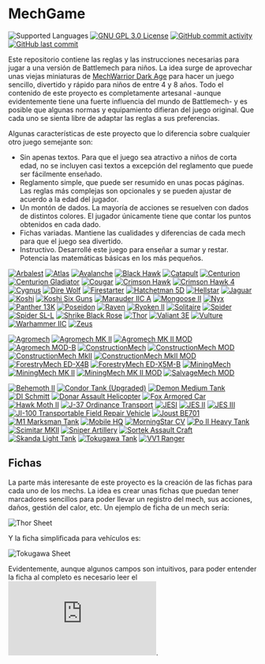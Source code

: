 # MechGame
![Supported Languages](https://img.shields.io/badge/Supported-%F0%9F%87%AA%F0%9F%87%B8languages-blue.svg)
[![GNU GPL 3.0 License](https://img.shields.io/badge/license-GNU_GPL_3.0-brightgreen.svg)](https://github.com/softwaremagico/MechGame/blob/main/LICENSE)
[![GitHub commit activity](https://img.shields.io/github/commit-activity/y/softwaremagico/MechGame)](https://github.com/softwaremagico/MechGame)
[![GitHub last commit](https://img.shields.io/github/last-commit/softwaremagico/MechGame)](https://github.com/softwaremagico/MechGame)

Este repositorio contiene las reglas y las instrucciones necesarias para jugar a una versión de Battlemech para niños. La idea surge de aprovechar unas viejas miniaturas de [MechWarrior Dark Age](https://en.wikipedia.org/wiki/MechWarrior:_Dark_Age) para hacer un juego sencillo, divertido y rápido para niños de entre 4 y 8 años. Todo el contenido de este proyecto es completamente artesanal -aunque evidentemente tiene una fuerte influencia del mundo de Battlemech- y es posible que algunas normas y equipamiento difieran del juego original. Que cada uno se sienta libre de adaptar las reglas a sus preferencias. 

Algunas características de este proyecto que lo diferencia sobre cualquier otro juego semejante son:

- Sin apenas textos. Para que el juego sea atractivo a niños de corta edad, no se incluyen casi textos a excepción del reglamento que puede ser fácilmente enseñado. 
- Reglamento simple, que puede ser resumido en unas pocas páginas. Las reglas más complejas son opcionales y se pueden ajustar de acuerdo a la edad del jugador. 
- Un montón de dados. La mayoría de acciones se resuelven con dados de distintos colores. El jugador únicamente tiene que contar los puntos obtenidos en cada dado. 
- Fichas variadas. Mantiene las cualidades y diferencias de cada mech para que el juego sea divertido. 
- Instructivo. Desarrollé este juego para enseñar a sumar y restar. Potencia las matemáticas básicas en los más pequeños. 


[![Arbalest](https://github.com/softwaremagico/MechGame/blob/main/Mechs/Drawings/Arbalest.svg)](https://github.com/softwaremagico/MechGame/blob/main/Mechs/Arbalest.svg)
[![Atlas](https://github.com/softwaremagico/MechGame/blob/main/Mechs/Drawings/DereckHasbani.svg)](https://github.com/softwaremagico/MechGame/blob/main/Mechs/Atlas%20K2.svg)
[![Avalanche](https://github.com/softwaremagico/MechGame/blob/main/Mechs/Drawings/Avalanche.svg)](https://github.com/softwaremagico/MechGame/blob/main/Mechs/Avalanche.svg)
[![Black Hawk](https://github.com/softwaremagico/MechGame/blob/main/Mechs/Drawings/Black%20Hawk.svg)](https://github.com/softwaremagico/MechGame/blob/main/Mechs/Black%20Hawk.svg)
[![Catapult](https://github.com/softwaremagico/MechGame/blob/main/Mechs/Drawings/Catapult.svg)](https://github.com/softwaremagico/MechGame/blob/main/Mechs/Catapult.svg)
[![Centurion](https://github.com/softwaremagico/MechGame/blob/main/Mechs/Drawings/Centurion.svg)](https://github.com/softwaremagico/MechGame/blob/main/Mechs/Centurion.svg)
[![Centurion Gladiator](https://github.com/softwaremagico/MechGame/blob/main/Mechs/Drawings/Centurion%20Gladiator.svg)](https://github.com/softwaremagico/MechGame/blob/main/Mechs/Centurion%20Gladiator.svg)
[![Cougar](https://github.com/softwaremagico/MechGame/blob/main/Mechs/Drawings/Cougar.svg)](https://github.com/softwaremagico/MechGame/blob/main/Mechs/Cougar.svg)
[![Crimson Hawk](https://github.com/softwaremagico/MechGame/blob/main/Mechs/Drawings/Crimson%20Hawk.svg)](https://github.com/softwaremagico/MechGame/blob/main/Mechs/Crimson%20Hawk.svg)
[![Crimson Hawk 4](https://github.com/softwaremagico/MechGame/blob/main/Mechs/Drawings/Crimson%20Hawk%204.svg)](https://github.com/softwaremagico/MechGame/blob/main/Mechs/Crimson%20Hawk%204.svg)
[![Cygnus](https://github.com/softwaremagico/MechGame/blob/main/Mechs/Drawings/Cygnus.svg)](https://github.com/softwaremagico/MechGame/blob/main/Mechs/Cygnus.svg)
[![Dire Wolf](https://github.com/softwaremagico/MechGame/blob/main/Mechs/Drawings/Dire%20Wolf.svg)](https://github.com/softwaremagico/MechGame/blob/main/Mechs/Dire%20Wolf.svg)
[![Firestarter](https://github.com/softwaremagico/MechGame/blob/main/Mechs/Drawings/Firestarter.svg)](https://github.com/softwaremagico/MechGame/blob/main/Mechs/Firestarter.svg)
[![Hatchetman 5D](https://github.com/softwaremagico/MechGame/blob/main/Mechs/Drawings/Hatchetman%205D.svg)](https://github.com/softwaremagico/MechGame/blob/main/Mechs/Hatchetman%205D.svg)
[![Hellstar](https://github.com/softwaremagico/MechGame/blob/main/Mechs/Drawings/Hellstar.svg)](https://github.com/softwaremagico/MechGame/blob/main/Mechs/Hellstar.svg)
[![Jaguar](https://github.com/softwaremagico/MechGame/blob/main/Mechs/Drawings/Jaguar.svg)](https://github.com/softwaremagico/MechGame/blob/main/Mechs/Jaguar%20JGR-20-L.svg)
[![Koshi](https://github.com/softwaremagico/MechGame/blob/main/Mechs/Drawings/Koshi.svg)](https://github.com/softwaremagico/MechGame/blob/main/Mechs/Koshi.svg)
[![Koshi Six Guns](https://github.com/softwaremagico/MechGame/blob/main/Mechs/Drawings/Koshi%20Six%20Guns.svg)](https://github.com/softwaremagico/MechGame/blob/main/Mechs/Koshi%20Six%20Guns.svg)
[![Marauder IIC A](https://github.com/softwaremagico/MechGame/blob/main/Mechs/Drawings/Marauder%20IIC%20A.svg)](https://github.com/softwaremagico/MechGame/blob/main/Mechs/Marauder%20IIC%20A.svg)
[![Mongoose II](https://github.com/softwaremagico/MechGame/blob/main/Mechs/Drawings/Mongoose%20II.svg)](https://github.com/softwaremagico/MechGame/blob/main/Mechs/Mongoose%20II.svg)
[![Nyx](https://github.com/softwaremagico/MechGame/blob/main/Mechs/Drawings/Nyx.svg)](https://github.com/softwaremagico/MechGame/blob/main/Mechs/Nyx.svg)
[![Panther  13K](https://github.com/softwaremagico/MechGame/blob/main/Mechs/Drawings/Panther%2013K.svg)](https://github.com/softwaremagico/MechGame/blob/main/Mechs/Panther%2013K.svg)
[![Poseidon](https://github.com/softwaremagico/MechGame/blob/main/Mechs/Drawings/Poseidon.svg)](https://github.com/softwaremagico/MechGame/blob/main/Mechs/Poseidon.svg)
[![Raven](https://github.com/softwaremagico/MechGame/blob/main/Mechs/Drawings/Raven.svg)](https://github.com/softwaremagico/MechGame/blob/main/Mechs/Raven.svg)
[![Ryoken II](https://github.com/softwaremagico/MechGame/blob/main/Mechs/Drawings/Ryoken%20II.svg)](https://github.com/softwaremagico/MechGame/blob/main/Mechs/Ryoken%20II.svg)
[![Solitaire](https://github.com/softwaremagico/MechGame/blob/main/Mechs/Drawings/Solitaire.svg)](https://github.com/softwaremagico/MechGame/blob/main/Mechs/Solitaire.svg)
[![Spider](https://github.com/softwaremagico/MechGame/blob/main/Mechs/Drawings/Spider.svg)](https://github.com/softwaremagico/MechGame/blob/main/Mechs/Spider.svg)
[![Spider SL-L](https://github.com/softwaremagico/MechGame/blob/main/Mechs/Drawings/Spider%20SL-L.svg)](https://github.com/softwaremagico/MechGame/blob/main/Mechs/Spider%20SL-L.svg)
[![Shrike Black Rose](https://github.com/softwaremagico/MechGame/blob/main/Mechs/Drawings/Shrike%20BR.svg)](https://github.com/softwaremagico/MechGame/blob/main/Mechs/Shrike%20BR.svg)
[![Thor](https://github.com/softwaremagico/MechGame/blob/main/Mechs/Drawings/Thor.svg)](https://github.com/softwaremagico/MechGame/blob/main/Mechs/Thor.svg)
[![Valiant 3E](https://github.com/softwaremagico/MechGame/blob/main/Mechs/Drawings/Valiant%203E.svg)](https://github.com/softwaremagico/MechGame/blob/main/Mechs/Valiant%203E.svg)
[![Vulture](https://github.com/softwaremagico/MechGame/blob/main/Mechs/Drawings/Vulture%20MK%20IV.svg)](https://github.com/softwaremagico/MechGame/blob/main/Mechs/Vulture%20MK%20IV.svg)
[![Warhammer IIC](https://github.com/softwaremagico/MechGame/blob/main/Mechs/Drawings/Warhammer%20IIC.svg)](https://github.com/softwaremagico/MechGame/blob/main/Mechs/Warhammer%20IIC.svg)
[![Zeus](https://github.com/softwaremagico/MechGame/blob/main/Mechs/Drawings/Zeus.svg)](https://github.com/softwaremagico/MechGame/blob/main/Mechs/Zeus.svg)

[![Agromech](https://github.com/softwaremagico/MechGame/blob/main/Mechs/Drawings/Agromech.svg)](https://github.com/softwaremagico/MechGame/blob/main/Mechs/Agromech.svg)
[![Agromech MK II](https://github.com/softwaremagico/MechGame/blob/main/Mechs/Drawings/Agromech%20MK%20II.svg)](https://github.com/softwaremagico/MechGame/blob/main/Mechs/Agromech%20MK%20II.svg)
[![Agromech MK II MOD](https://github.com/softwaremagico/MechGame/blob/main/Mechs/Drawings/Agromech%20MK%20II%20MOD.svg)](https://github.com/softwaremagico/MechGame/blob/main/Mechs/Agromech%20MK%20II%20MOD.svg)
[![Agromech MOD-B](https://github.com/softwaremagico/MechGame/blob/main/Mechs/Drawings/Agromech%20MOD-B.svg)](https://github.com/softwaremagico/MechGame/blob/main/Mechs/Agromech%20MOD-B.svg)
[![ConstructionMech](https://github.com/softwaremagico/MechGame/blob/main/Mechs/Drawings/ConstructionMech.svg)](https://github.com/softwaremagico/MechGame/blob/main/Mechs/ConstructionMech.svg)
[![ConstructionMech MOD](https://github.com/softwaremagico/MechGame/blob/main/Mechs/Drawings/ConstructionMech%20MOD.svg)](https://github.com/softwaremagico/MechGame/blob/main/Mechs/ConstructionMech%20MOD.svg)
[![ConstructionMech MkII](https://github.com/softwaremagico/MechGame/blob/main/Mechs/Drawings/ConstructionMech%20MkII.svg)](https://github.com/softwaremagico/MechGame/blob/main/Mechs/ConstructionMech%20MkII.svg)
[![ConstructionMech MkII MOD](https://github.com/softwaremagico/MechGame/blob/main/Mechs/Drawings/ConstructionMech%20MkII%20MOD.svg)](https://github.com/softwaremagico/MechGame/blob/main/Mechs/ConstructionMech%20MkII%20MOD.svg)
[![ForestryMech ED-X4B](https://github.com/softwaremagico/MechGame/blob/main/Mechs/Drawings/ForestryMech%20ED-X4B.svg)](https://github.com/softwaremagico/MechGame/blob/main/Mechs/ForestryMech%20ED-X4B.svg)
[![ForestryMech ED-X5M-B](https://github.com/softwaremagico/MechGame/blob/main/Mechs/Drawings/ForestryMech%20ED-X5M-B.svg)](https://github.com/softwaremagico/MechGame/blob/main/Mechs/ForestryMech%20ED-X5M-B.svg)
[![MiningMech](https://github.com/softwaremagico/MechGame/blob/main/Mechs/Drawings/MiningMech.svg)](https://github.com/softwaremagico/MechGame/blob/main/Mechs/MiningMech.svg)
[![MiningMech MK II](https://github.com/softwaremagico/MechGame/blob/main/Mechs/Drawings/MiningMech%20MK%20II.svg)](https://github.com/softwaremagico/MechGame/blob/main/Mechs/MiningMech%20MK%20II.svg)
[![MiningMech MK II MOD](https://github.com/softwaremagico/MechGame/blob/main/Mechs/Drawings/MiningMech%20MK%20II%20MOD.svg)](https://github.com/softwaremagico/MechGame/blob/main/Mechs/MiningMech%20MK%20II%20MOD.svg)
[![SalvageMech MOD](https://github.com/softwaremagico/MechGame/blob/main/Mechs/Drawings/SalvageMech.svg)](https://github.com/softwaremagico/MechGame/blob/main/Mechs/SalvageMech.svg)


[![Behemoth II](https://github.com/softwaremagico/MechGame/blob/main/Vehicles/Drawings/Behemoth%20II.svg)](https://github.com/softwaremagico/MechGame/blob/main/Vehicles/Behemoth%20II.svg)
[![Condor Tank (Upgraded)](https://github.com/softwaremagico/MechGame/blob/main/Vehicles/Drawings/Condor%20Tank.svg)](https://github.com/softwaremagico/MechGame/blob/main/Vehicles/Condor%20Tank.svg)
[![Demon Medium Tank](https://github.com/softwaremagico/MechGame/blob/main/Vehicles/Drawings/Demon%20Medium%20Tank.svg)](https://github.com/softwaremagico/MechGame/blob/main/Vehicles/Demon%20Medium%20Tank.svg)
[![DI Schmitt](https://github.com/softwaremagico/MechGame/blob/main/Vehicles/Drawings/DI%20Schmitt.svg)](https://github.com/softwaremagico/MechGame/blob/main/Vehicles/DI%20Schmitt.svg)
[![Donar Assault Helicopter](https://github.com/softwaremagico/MechGame/blob/main/Vehicles/Drawings/Donar%20Assault%20Helicopter.svg)](https://github.com/softwaremagico/MechGame/blob/main/Vehicles/Donar%20Assault%20Helicopter.svg)
[![Fox Armored Car](https://github.com/softwaremagico/MechGame/blob/main/Vehicles/Drawings/Fox%20Armored%20Car.svg)](https://github.com/softwaremagico/MechGame/blob/main/Vehicles/Fox%20Armored%20Car.svg)
[![Hawk Moth II](https://github.com/softwaremagico/MechGame/blob/main/Vehicles/Drawings/Hawk%20Moth%20II.svg)](https://github.com/softwaremagico/MechGame/blob/main/Vehicles/Hawk%20Moth%20II.svg)
[![J-37 Ordinance Transport](https://github.com/softwaremagico/MechGame/blob/main/Vehicles/Drawings/J-37%20Ordinance%20Transport.svg)](https://github.com/softwaremagico/MechGame/blob/main/Vehicles/J-37%20Ordinance%20Transport.svg)
[![JESI](https://github.com/softwaremagico/MechGame/blob/main/Vehicles/Drawings/JES%20I.svg)](https://github.com/softwaremagico/MechGame/blob/main/Vehicles/JES%20I.svg)
[![JES II](https://github.com/softwaremagico/MechGame/blob/main/Vehicles/Drawings/JES%20II.svg)](https://github.com/softwaremagico/MechGame/blob/main/Vehicles/JES%20II.svg)
[![JES III](https://github.com/softwaremagico/MechGame/blob/main/Vehicles/Drawings/JES%20III.svg)](https://github.com/softwaremagico/MechGame/blob/main/Vehicles/JES%20III.svg)
[![JI-100 Transportable Field Repair Vehicle](https://github.com/softwaremagico/MechGame/blob/main/Vehicles/Drawings/JI00%20Recovery%20Vehicle.svg)](https://github.com/softwaremagico/MechGame/blob/main/Vehicles/JI00%20Recovery%20Vehicle.svg)
[![Joust BE701](https://github.com/softwaremagico/MechGame/blob/main/Vehicles/Drawings/Joust%20BE701.svg)](https://github.com/softwaremagico/MechGame/blob/main/Vehicles/Joust%20BE701.svg)
[![M1 Marksman Tank](https://github.com/softwaremagico/MechGame/blob/main/Vehicles/Drawings/M1%20Marksman%20Tank.svg)](https://github.com/softwaremagico/MechGame/blob/main/Vehicles/M1%20Marksman%20Tank.svg)
[![Mobile HQ](https://github.com/softwaremagico/MechGame/blob/main/Vehicles/Drawings/Mobile%20HQ.svg)](https://github.com/softwaremagico/MechGame/blob/main/Vehicles/Mobile%20HQ.svg)
[![MorningStar CV](https://github.com/softwaremagico/MechGame/blob/main/Vehicles/Drawings/MorningStar%20CV.svg)](https://github.com/softwaremagico/MechGame/blob/main/Vehicles/MorningStar%20CV.svg)
[![Po II Heavy Tank](https://github.com/softwaremagico/MechGame/blob/main/Vehicles/Drawings/Po%20II%20Heavy%20Tank.svg)](https://github.com/softwaremagico/MechGame/blob/main/Vehicles/Po%20II%20Heavy%20Tank.svg)
[![Scimitar MKII](https://github.com/softwaremagico/MechGame/blob/main/Vehicles/Drawings/Scimitar%20MK%20II.svg)](https://github.com/softwaremagico/MechGame/blob/main/Vehicles/Scimitar%20MK%20II.svg)
[![Sniper Artillery](https://github.com/softwaremagico/MechGame/blob/main/Vehicles/Drawings/Sniper%20Artillery.svg)](https://github.com/softwaremagico/MechGame/blob/main/Vehicles/Sniper%20Artillery.svg)
[![Sortek Assault Craft](https://github.com/softwaremagico/MechGame/blob/main/Vehicles/Drawings/Sortek%20Assault%20Craft.svg)](https://github.com/softwaremagico/MechGame/blob/main/Vehicles/Sortek%20Assault%20Craft.svg)
[![Skanda Light Tank](https://github.com/softwaremagico/MechGame/blob/main/Vehicles/Drawings/Skanda.svg)](https://github.com/softwaremagico/MechGame/blob/main/Vehicles/Skanda.svg)
[![Tokugawa Tank](https://github.com/softwaremagico/MechGame/blob/main/Vehicles/Drawings/Tokugawa.svg)](https://github.com/softwaremagico/MechGame/blob/main/Vehicles/Tokugawa%20Tank.svg)
[![VV1 Ranger](https://github.com/softwaremagico/MechGame/blob/main/Vehicles/Drawings/VV1%20Ranger.svg)](https://github.com/softwaremagico/MechGame/blob/main/Vehicles/VV1%20Ranger.svg)

## Fichas
La parte más interesante de este proyecto es la creación de las fichas para cada uno de los mechs. La idea es crear unas fichas que puedan tener marcadores sencillos para poder llevar un registro del mech, sus acciones, daños, gestión del calor, etc. Un ejemplo de ficha de un mech sería:

![Thor Sheet](https://github.com/softwaremagico/MechGame/blob/main/PNG/Thor.png)

Y la ficha simplificada para vehículos es:

![Tokugawa Sheet](https://github.com/softwaremagico/MechGame/blob/main/PNG/Tokugawa%20Tank.png)

Evidentemente, aunque algunos campos son intuitivos, para poder entender la ficha al completo es necesario leer el ![Reglamento](https://github.com/softwaremagico/MechGame/blob/main/Rules/Reglamento.pdf). 
